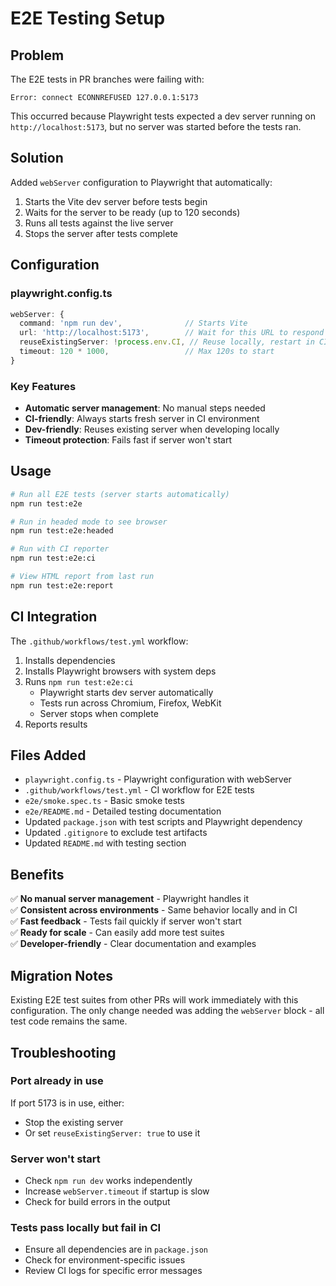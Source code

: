 # E2E Testing Setup

## Problem

The E2E tests in PR branches were failing with:
```
Error: connect ECONNREFUSED 127.0.0.1:5173
```

This occurred because Playwright tests expected a dev server running on `http://localhost:5173`, but no server was started before the tests ran.

## Solution

Added `webServer` configuration to Playwright that automatically:
1. Starts the Vite dev server before tests begin
2. Waits for the server to be ready (up to 120 seconds)
3. Runs all tests against the live server
4. Stops the server after tests complete

## Configuration

### playwright.config.ts
```typescript
webServer: {
  command: 'npm run dev',              // Starts Vite
  url: 'http://localhost:5173',        // Wait for this URL to respond
  reuseExistingServer: !process.env.CI, // Reuse locally, restart in CI
  timeout: 120 * 1000,                 // Max 120s to start
}
```

### Key Features
- **Automatic server management**: No manual steps needed
- **CI-friendly**: Always starts fresh server in CI environment
- **Dev-friendly**: Reuses existing server when developing locally
- **Timeout protection**: Fails fast if server won't start

## Usage

```bash
# Run all E2E tests (server starts automatically)
npm run test:e2e

# Run in headed mode to see browser
npm run test:e2e:headed

# Run with CI reporter
npm run test:e2e:ci

# View HTML report from last run
npm run test:e2e:report
```

## CI Integration

The `.github/workflows/test.yml` workflow:
1. Installs dependencies
2. Installs Playwright browsers with system deps
3. Runs `npm run test:e2e:ci`
   - Playwright starts dev server automatically
   - Tests run across Chromium, Firefox, WebKit
   - Server stops when complete
4. Reports results

## Files Added

- `playwright.config.ts` - Playwright configuration with webServer
- `.github/workflows/test.yml` - CI workflow for E2E tests
- `e2e/smoke.spec.ts` - Basic smoke tests
- `e2e/README.md` - Detailed testing documentation
- Updated `package.json` with test scripts and Playwright dependency
- Updated `.gitignore` to exclude test artifacts
- Updated `README.md` with testing section

## Benefits

✅ **No manual server management** - Playwright handles it  
✅ **Consistent across environments** - Same behavior locally and in CI  
✅ **Fast feedback** - Tests fail quickly if server won't start  
✅ **Ready for scale** - Can easily add more test suites  
✅ **Developer-friendly** - Clear documentation and examples  

## Migration Notes

Existing E2E test suites from other PRs will work immediately with this configuration. The only change needed was adding the `webServer` block - all test code remains the same.

## Troubleshooting

### Port already in use
If port 5173 is in use, either:
- Stop the existing server
- Or set `reuseExistingServer: true` to use it

### Server won't start
- Check `npm run dev` works independently
- Increase `webServer.timeout` if startup is slow
- Check for build errors in the output

### Tests pass locally but fail in CI
- Ensure all dependencies are in `package.json`
- Check for environment-specific issues
- Review CI logs for specific error messages
